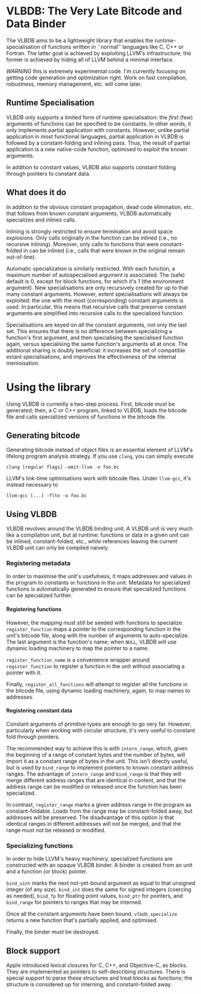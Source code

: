 VLBDB: The Very Late Bitcode and Data Binder
============================================

The VLBDB aims to be a lightweight library that enables the
runtime-specialisation of functions written in ``normal'' languages
like C, C++ or Fortran.  The latter goal is achieved by exploiting
LLVM's infrastructure; the former is achieved by hiding all of LLVM
behind a minimal interface.

_WARNING_ this is extremely experimental code.  I'm currently focusing
on getting code generation and optimization right.  Work on fast
compilation, robustness, memory management, etc. will come later.

Runtime Specialisation
----------------------

VLBDB only supports a limited form of runtime specialisation: the
_first_ (few) arguments of functions can be specified to be constants.
In other words, it only implements partial application with constants.
However, unlike partial application in most functional languages,
partial application in VLBDB is followed by a constant-folding and
inlining pass.  Thus, the result of partial application is a new
native-code function, optimised to exploit the known arguments.

In addition to constant values, VLBDB also supports constant folding
through pointers to constant data.

What does it do
---------------

In addition to the obvious constant propagation, dead code
elimination, etc. that follows from known constant arguments, VLBDB
automatically specializes and inlines calls.

Inlining is strongly restricted to ensure termination and avoid space
explosions.  Only calls originally in the function can be inlined
(i.e., no recursive inlining).  Moreover, only calls to functions that
were constant-folded in can be inlined (i.e., calls that were known in
the original remain out-of-line).

Automatic specialization is similarly restricted.  With each function,
a maximum number of autospecialised argument is associated.  The
(safe) default is 0, except for block functions, for which it's 1 (the
environment argument).  New specialisations are only recursively
created for up to that many constant arguments.  However, extent
specialisations will always be exploited: the one with the most
(corresponding) constant arguments is used.  In particular, this means
that recursive calls that preserve constant arguments are simplified
into recursive calls to the specialized function.

Specialisations are keyed on *all* the constant arguments, not only
the last set.  This ensures that there is no difference between
specializing a function's first argument, and then specialising the
specialised function again, versus specialising the same function's
arguments all at once.  The additional sharing is doubly beneficial:
it increases the set of compatible extant specialisations, and
improves the effectiveness of the internal memoisation.

Using the library
=================

Using VLBDB is currently a two-step process.  First, bitcode must be
generated; then, a C or C++ program, linked to VLBDB, loads the
bitcode file and calls specialized versions of functions in the
bitcode file.

## Generating bitcode

Generating bitcode instead of object files is an essential element of
LLVM's lifelong program analysis strategy.  If you use `clang`, you
can simply execute

    clang [regular flags] -emit-llvm -o foo.bc

LLVM's link-time optimisations work with bitcode files.  Under
`llvm-gcc`, it's instead necessary to

    llvm-gcc [...] -flto -o foo.bc

## Using VLBDB

VLBDB revolves around the VLBDB binding unit.  A VLBDB unit is very
much like a compilation unit, but at runtime: functions or data in a
given unit can be inlined, constant-folded, etc., while references
leaving the current VLBDB unit can only be compiled naively.

### Registering metadata

In order to maximise the unit's usefulness, it maps addresses and
values in the program to constants or functions in the unit.
Metadata for specialized functions is automatically generated to
ensure that specialized functions can be specialized further.

#### Registering functions

However, the mapping must still be seeded with functions to
specialize.  `register_function` maps a pointer to the corresponding
function in the unit's bitcode file, along with the number of
arguments to auto-specialize.  The last argument is the function's
name; when `NULL`, VLBDB will use dynamic loading machinery to map the
pointer to a name.

`register_function_name` is a convenience wrapper around
`register_function` to register a function in the unit without
associating a pointer with it.

Finally, `register_all_functions` will attempt to register all the
functions in the bitcode file, using dynamic loading machinery, again,
to map names to addresses.

#### Registering constant data

Constant arguments of primitive types are enough to go very far.
However, particularly when working with circular structure, it's very
useful to constant fold through pointers.

The recommended way to achieve this is with `intern_range`, which,
given the beginning of a range of constant bytes and the number of
bytes, will import it as a constant range of bytes in the unit.  This
isn't directly useful, but is used by `bind_range` to implement
pointers to known constant address ranges.  The advantage of
`intern_range` and `bind_range` is that they will merge different
address ranges that are identical in content, and that the address
range can be modified or released once the function has been
specialized.

In contrast, `register_range` marks a given address range in the
program as constant-foldable.  Loads from the range may be
constant-folded away, but addresses will be preserved.  The
disadvantage of this option is that identical ranges in different
addresses will not be merged, and that the range must not be released
or modified.

### Specializing functions

In order to hide LLVM's heavy machinery, specialized functions are
constructed with an opaque VLBDB binder.  A binder is created from an
unit and a function (or block) pointer.

`bind_uint` marks the next not-yet-bound argument as equal to that
unsigned integer (of any size). `bind_int` does the same for signed
integers (coercing as needed), `bind_fp` for floating point values,
`bind_ptr` for pointers, and `bind_range` for pointers to ranges that
may be interned.

Once all the constant arguments have been bound, `vlbdb_specialize`
returns a new function that's partially applied, and optimised.

Finally, the binder must be destroyed.

## Block support

Apple introduced lexical closures for C, C++, and Objective-C, as
blocks.  They are implemented as pointers to self-describing
structures.  There is special support to parse these structures and
treat blocks as functions; the structure is considered up for
interning, and constant-folded away.
